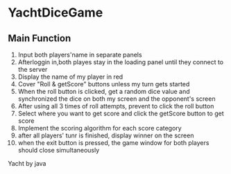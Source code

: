 # YachtDiceGame

## Main Function
  1. Input both players'name in separate panels
  2. Afterloggin in,both playes stay in the loading panel until they connect to the server
  3. Display the name of my player in red
  4. Cover "Roll & getScore" buttons unless my turn gets started
  5. When the roll button is clicked, get a random dice value and synchronized the dice on both my screen and the opponent's screen
  6. After using all 3 times of roll attempts, prevent to click the roll button
  7. Select where you want to get score and click the getScore button to get score
  8. Implement the scoring algorithm for each score category
  9. after all players' tunr is finished, display winner on the screen
  10. when the exit button is pressed, the game window for both players should close simultaneously

Yacht by java
